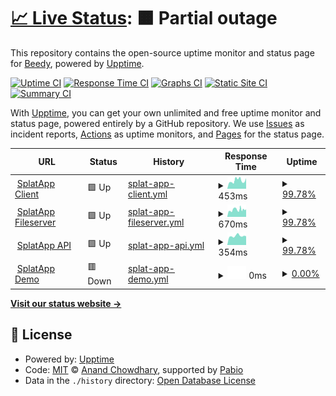 # [📈 Live Status](https://beedywool.github.io/SplatApp-Status): <!--live status--> **🟧 Partial outage**

This repository contains the open-source uptime monitor and status page for [Beedy](https://beedywool.github.io/SplatApp-Status), powered by [Upptime](https://github.com/upptime/upptime).

[![Uptime CI](https://github.com/beedywool/SplatApp-Status/workflows/Uptime%20CI/badge.svg)](https://github.com/beedywool/SplatApp-Status/actions?query=workflow%3A%22Uptime+CI%22)
[![Response Time CI](https://github.com/beedywool/SplatApp-Status/workflows/Response%20Time%20CI/badge.svg)](https://github.com/beedywool/SplatApp-Status/actions?query=workflow%3A%22Response+Time+CI%22)
[![Graphs CI](https://github.com/beedywool/SplatApp-Status/workflows/Graphs%20CI/badge.svg)](https://github.com/beedywool/SplatApp-Status/actions?query=workflow%3A%22Graphs+CI%22)
[![Static Site CI](https://github.com/beedywool/SplatApp-Status/workflows/Static%20Site%20CI/badge.svg)](https://github.com/beedywool/SplatApp-Status/actions?query=workflow%3A%22Static+Site+CI%22)
[![Summary CI](https://github.com/beedywool/SplatApp-Status/workflows/Summary%20CI/badge.svg)](https://github.com/beedywool/SplatApp-Status/actions?query=workflow%3A%22Summary+CI%22)

With [Upptime](https://upptime.js.org), you can get your own unlimited and free uptime monitor and status page, powered entirely by a GitHub repository. We use [Issues](https://github.com/beedywool/SplatApp-Status/issues) as incident reports, [Actions](https://github.com/beedywool/SplatApp-Status/actions) as uptime monitors, and [Pages](https://beedywool.github.io/SplatApp-Status) for the status page.

<!--start: status pages-->
<!-- This summary is generated by Upptime (https://github.com/upptime/upptime) -->
<!-- Do not edit this manually, your changes will be overwritten -->
<!-- prettier-ignore -->
| URL | Status | History | Response Time | Uptime |
| --- | ------ | ------- | ------------- | ------ |
| <img alt="" src="https://icons.duckduckgo.com/ip3/app.splatapp.ink.ico" height="13"> [SplatApp Client](https://app.splatapp.ink) | 🟩 Up | [splat-app-client.yml](https://github.com/beedywool/SplatApp-Status/commits/HEAD/history/splat-app-client.yml) | <details><summary><img alt="Response time graph" src="./graphs/splat-app-client/response-time-week.png" height="20"> 453ms</summary><br><a href="https://beedywool.github.io/SplatApp-Status/history/splat-app-client"><img alt="Response time 453" src="https://img.shields.io/endpoint?url=https%3A%2F%2Fraw.githubusercontent.com%2Fbeedywool%2FSplatApp-Status%2FHEAD%2Fapi%2Fsplat-app-client%2Fresponse-time.json"></a><br><a href="https://beedywool.github.io/SplatApp-Status/history/splat-app-client"><img alt="24-hour response time 579" src="https://img.shields.io/endpoint?url=https%3A%2F%2Fraw.githubusercontent.com%2Fbeedywool%2FSplatApp-Status%2FHEAD%2Fapi%2Fsplat-app-client%2Fresponse-time-day.json"></a><br><a href="https://beedywool.github.io/SplatApp-Status/history/splat-app-client"><img alt="7-day response time 453" src="https://img.shields.io/endpoint?url=https%3A%2F%2Fraw.githubusercontent.com%2Fbeedywool%2FSplatApp-Status%2FHEAD%2Fapi%2Fsplat-app-client%2Fresponse-time-week.json"></a><br><a href="https://beedywool.github.io/SplatApp-Status/history/splat-app-client"><img alt="30-day response time 453" src="https://img.shields.io/endpoint?url=https%3A%2F%2Fraw.githubusercontent.com%2Fbeedywool%2FSplatApp-Status%2FHEAD%2Fapi%2Fsplat-app-client%2Fresponse-time-month.json"></a><br><a href="https://beedywool.github.io/SplatApp-Status/history/splat-app-client"><img alt="1-year response time 453" src="https://img.shields.io/endpoint?url=https%3A%2F%2Fraw.githubusercontent.com%2Fbeedywool%2FSplatApp-Status%2FHEAD%2Fapi%2Fsplat-app-client%2Fresponse-time-year.json"></a></details> | <details><summary><a href="https://beedywool.github.io/SplatApp-Status/history/splat-app-client">99.78%</a></summary><a href="https://beedywool.github.io/SplatApp-Status/history/splat-app-client"><img alt="All-time uptime 99.78%" src="https://img.shields.io/endpoint?url=https%3A%2F%2Fraw.githubusercontent.com%2Fbeedywool%2FSplatApp-Status%2FHEAD%2Fapi%2Fsplat-app-client%2Fuptime.json"></a><br><a href="https://beedywool.github.io/SplatApp-Status/history/splat-app-client"><img alt="24-hour uptime 100.00%" src="https://img.shields.io/endpoint?url=https%3A%2F%2Fraw.githubusercontent.com%2Fbeedywool%2FSplatApp-Status%2FHEAD%2Fapi%2Fsplat-app-client%2Fuptime-day.json"></a><br><a href="https://beedywool.github.io/SplatApp-Status/history/splat-app-client"><img alt="7-day uptime 99.78%" src="https://img.shields.io/endpoint?url=https%3A%2F%2Fraw.githubusercontent.com%2Fbeedywool%2FSplatApp-Status%2FHEAD%2Fapi%2Fsplat-app-client%2Fuptime-week.json"></a><br><a href="https://beedywool.github.io/SplatApp-Status/history/splat-app-client"><img alt="30-day uptime 99.78%" src="https://img.shields.io/endpoint?url=https%3A%2F%2Fraw.githubusercontent.com%2Fbeedywool%2FSplatApp-Status%2FHEAD%2Fapi%2Fsplat-app-client%2Fuptime-month.json"></a><br><a href="https://beedywool.github.io/SplatApp-Status/history/splat-app-client"><img alt="1-year uptime 99.78%" src="https://img.shields.io/endpoint?url=https%3A%2F%2Fraw.githubusercontent.com%2Fbeedywool%2FSplatApp-Status%2FHEAD%2Fapi%2Fsplat-app-client%2Fuptime-year.json"></a></details>
| <img alt="" src="https://icons.duckduckgo.com/ip3/cdn.splatapp.ink.ico" height="13"> [SplatApp Fileserver](https://cdn.splatapp.ink/assets/img/appIcon.png) | 🟩 Up | [splat-app-fileserver.yml](https://github.com/beedywool/SplatApp-Status/commits/HEAD/history/splat-app-fileserver.yml) | <details><summary><img alt="Response time graph" src="./graphs/splat-app-fileserver/response-time-week.png" height="20"> 670ms</summary><br><a href="https://beedywool.github.io/SplatApp-Status/history/splat-app-fileserver"><img alt="Response time 670" src="https://img.shields.io/endpoint?url=https%3A%2F%2Fraw.githubusercontent.com%2Fbeedywool%2FSplatApp-Status%2FHEAD%2Fapi%2Fsplat-app-fileserver%2Fresponse-time.json"></a><br><a href="https://beedywool.github.io/SplatApp-Status/history/splat-app-fileserver"><img alt="24-hour response time 714" src="https://img.shields.io/endpoint?url=https%3A%2F%2Fraw.githubusercontent.com%2Fbeedywool%2FSplatApp-Status%2FHEAD%2Fapi%2Fsplat-app-fileserver%2Fresponse-time-day.json"></a><br><a href="https://beedywool.github.io/SplatApp-Status/history/splat-app-fileserver"><img alt="7-day response time 670" src="https://img.shields.io/endpoint?url=https%3A%2F%2Fraw.githubusercontent.com%2Fbeedywool%2FSplatApp-Status%2FHEAD%2Fapi%2Fsplat-app-fileserver%2Fresponse-time-week.json"></a><br><a href="https://beedywool.github.io/SplatApp-Status/history/splat-app-fileserver"><img alt="30-day response time 670" src="https://img.shields.io/endpoint?url=https%3A%2F%2Fraw.githubusercontent.com%2Fbeedywool%2FSplatApp-Status%2FHEAD%2Fapi%2Fsplat-app-fileserver%2Fresponse-time-month.json"></a><br><a href="https://beedywool.github.io/SplatApp-Status/history/splat-app-fileserver"><img alt="1-year response time 670" src="https://img.shields.io/endpoint?url=https%3A%2F%2Fraw.githubusercontent.com%2Fbeedywool%2FSplatApp-Status%2FHEAD%2Fapi%2Fsplat-app-fileserver%2Fresponse-time-year.json"></a></details> | <details><summary><a href="https://beedywool.github.io/SplatApp-Status/history/splat-app-fileserver">99.78%</a></summary><a href="https://beedywool.github.io/SplatApp-Status/history/splat-app-fileserver"><img alt="All-time uptime 99.78%" src="https://img.shields.io/endpoint?url=https%3A%2F%2Fraw.githubusercontent.com%2Fbeedywool%2FSplatApp-Status%2FHEAD%2Fapi%2Fsplat-app-fileserver%2Fuptime.json"></a><br><a href="https://beedywool.github.io/SplatApp-Status/history/splat-app-fileserver"><img alt="24-hour uptime 100.00%" src="https://img.shields.io/endpoint?url=https%3A%2F%2Fraw.githubusercontent.com%2Fbeedywool%2FSplatApp-Status%2FHEAD%2Fapi%2Fsplat-app-fileserver%2Fuptime-day.json"></a><br><a href="https://beedywool.github.io/SplatApp-Status/history/splat-app-fileserver"><img alt="7-day uptime 99.78%" src="https://img.shields.io/endpoint?url=https%3A%2F%2Fraw.githubusercontent.com%2Fbeedywool%2FSplatApp-Status%2FHEAD%2Fapi%2Fsplat-app-fileserver%2Fuptime-week.json"></a><br><a href="https://beedywool.github.io/SplatApp-Status/history/splat-app-fileserver"><img alt="30-day uptime 99.78%" src="https://img.shields.io/endpoint?url=https%3A%2F%2Fraw.githubusercontent.com%2Fbeedywool%2FSplatApp-Status%2FHEAD%2Fapi%2Fsplat-app-fileserver%2Fuptime-month.json"></a><br><a href="https://beedywool.github.io/SplatApp-Status/history/splat-app-fileserver"><img alt="1-year uptime 99.78%" src="https://img.shields.io/endpoint?url=https%3A%2F%2Fraw.githubusercontent.com%2Fbeedywool%2FSplatApp-Status%2FHEAD%2Fapi%2Fsplat-app-fileserver%2Fuptime-year.json"></a></details>
| <img alt="" src="https://icons.duckduckgo.com/ip3/api.splatapp.ink.ico" height="13"> [SplatApp API](https://api.splatapp.ink/health) | 🟩 Up | [splat-app-api.yml](https://github.com/beedywool/SplatApp-Status/commits/HEAD/history/splat-app-api.yml) | <details><summary><img alt="Response time graph" src="./graphs/splat-app-api/response-time-week.png" height="20"> 354ms</summary><br><a href="https://beedywool.github.io/SplatApp-Status/history/splat-app-api"><img alt="Response time 354" src="https://img.shields.io/endpoint?url=https%3A%2F%2Fraw.githubusercontent.com%2Fbeedywool%2FSplatApp-Status%2FHEAD%2Fapi%2Fsplat-app-api%2Fresponse-time.json"></a><br><a href="https://beedywool.github.io/SplatApp-Status/history/splat-app-api"><img alt="24-hour response time 345" src="https://img.shields.io/endpoint?url=https%3A%2F%2Fraw.githubusercontent.com%2Fbeedywool%2FSplatApp-Status%2FHEAD%2Fapi%2Fsplat-app-api%2Fresponse-time-day.json"></a><br><a href="https://beedywool.github.io/SplatApp-Status/history/splat-app-api"><img alt="7-day response time 354" src="https://img.shields.io/endpoint?url=https%3A%2F%2Fraw.githubusercontent.com%2Fbeedywool%2FSplatApp-Status%2FHEAD%2Fapi%2Fsplat-app-api%2Fresponse-time-week.json"></a><br><a href="https://beedywool.github.io/SplatApp-Status/history/splat-app-api"><img alt="30-day response time 354" src="https://img.shields.io/endpoint?url=https%3A%2F%2Fraw.githubusercontent.com%2Fbeedywool%2FSplatApp-Status%2FHEAD%2Fapi%2Fsplat-app-api%2Fresponse-time-month.json"></a><br><a href="https://beedywool.github.io/SplatApp-Status/history/splat-app-api"><img alt="1-year response time 354" src="https://img.shields.io/endpoint?url=https%3A%2F%2Fraw.githubusercontent.com%2Fbeedywool%2FSplatApp-Status%2FHEAD%2Fapi%2Fsplat-app-api%2Fresponse-time-year.json"></a></details> | <details><summary><a href="https://beedywool.github.io/SplatApp-Status/history/splat-app-api">99.78%</a></summary><a href="https://beedywool.github.io/SplatApp-Status/history/splat-app-api"><img alt="All-time uptime 99.78%" src="https://img.shields.io/endpoint?url=https%3A%2F%2Fraw.githubusercontent.com%2Fbeedywool%2FSplatApp-Status%2FHEAD%2Fapi%2Fsplat-app-api%2Fuptime.json"></a><br><a href="https://beedywool.github.io/SplatApp-Status/history/splat-app-api"><img alt="24-hour uptime 100.00%" src="https://img.shields.io/endpoint?url=https%3A%2F%2Fraw.githubusercontent.com%2Fbeedywool%2FSplatApp-Status%2FHEAD%2Fapi%2Fsplat-app-api%2Fuptime-day.json"></a><br><a href="https://beedywool.github.io/SplatApp-Status/history/splat-app-api"><img alt="7-day uptime 99.78%" src="https://img.shields.io/endpoint?url=https%3A%2F%2Fraw.githubusercontent.com%2Fbeedywool%2FSplatApp-Status%2FHEAD%2Fapi%2Fsplat-app-api%2Fuptime-week.json"></a><br><a href="https://beedywool.github.io/SplatApp-Status/history/splat-app-api"><img alt="30-day uptime 99.78%" src="https://img.shields.io/endpoint?url=https%3A%2F%2Fraw.githubusercontent.com%2Fbeedywool%2FSplatApp-Status%2FHEAD%2Fapi%2Fsplat-app-api%2Fuptime-month.json"></a><br><a href="https://beedywool.github.io/SplatApp-Status/history/splat-app-api"><img alt="1-year uptime 99.78%" src="https://img.shields.io/endpoint?url=https%3A%2F%2Fraw.githubusercontent.com%2Fbeedywool%2FSplatApp-Status%2FHEAD%2Fapi%2Fsplat-app-api%2Fuptime-year.json"></a></details>
| <img alt="" src="https://icons.duckduckgo.com/ip3/demo.splatapp.ink.ico" height="13"> [SplatApp Demo](https://demo.splatapp.ink) | 🟥 Down | [splat-app-demo.yml](https://github.com/beedywool/SplatApp-Status/commits/HEAD/history/splat-app-demo.yml) | <details><summary><img alt="Response time graph" src="./graphs/splat-app-demo/response-time-week.png" height="20"> 0ms</summary><br><a href="https://beedywool.github.io/SplatApp-Status/history/splat-app-demo"><img alt="Response time 0" src="https://img.shields.io/endpoint?url=https%3A%2F%2Fraw.githubusercontent.com%2Fbeedywool%2FSplatApp-Status%2FHEAD%2Fapi%2Fsplat-app-demo%2Fresponse-time.json"></a><br><a href="https://beedywool.github.io/SplatApp-Status/history/splat-app-demo"><img alt="24-hour response time 0" src="https://img.shields.io/endpoint?url=https%3A%2F%2Fraw.githubusercontent.com%2Fbeedywool%2FSplatApp-Status%2FHEAD%2Fapi%2Fsplat-app-demo%2Fresponse-time-day.json"></a><br><a href="https://beedywool.github.io/SplatApp-Status/history/splat-app-demo"><img alt="7-day response time 0" src="https://img.shields.io/endpoint?url=https%3A%2F%2Fraw.githubusercontent.com%2Fbeedywool%2FSplatApp-Status%2FHEAD%2Fapi%2Fsplat-app-demo%2Fresponse-time-week.json"></a><br><a href="https://beedywool.github.io/SplatApp-Status/history/splat-app-demo"><img alt="30-day response time 0" src="https://img.shields.io/endpoint?url=https%3A%2F%2Fraw.githubusercontent.com%2Fbeedywool%2FSplatApp-Status%2FHEAD%2Fapi%2Fsplat-app-demo%2Fresponse-time-month.json"></a><br><a href="https://beedywool.github.io/SplatApp-Status/history/splat-app-demo"><img alt="1-year response time 0" src="https://img.shields.io/endpoint?url=https%3A%2F%2Fraw.githubusercontent.com%2Fbeedywool%2FSplatApp-Status%2FHEAD%2Fapi%2Fsplat-app-demo%2Fresponse-time-year.json"></a></details> | <details><summary><a href="https://beedywool.github.io/SplatApp-Status/history/splat-app-demo">0.00%</a></summary><a href="https://beedywool.github.io/SplatApp-Status/history/splat-app-demo"><img alt="All-time uptime 0.00%" src="https://img.shields.io/endpoint?url=https%3A%2F%2Fraw.githubusercontent.com%2Fbeedywool%2FSplatApp-Status%2FHEAD%2Fapi%2Fsplat-app-demo%2Fuptime.json"></a><br><a href="https://beedywool.github.io/SplatApp-Status/history/splat-app-demo"><img alt="24-hour uptime 0.00%" src="https://img.shields.io/endpoint?url=https%3A%2F%2Fraw.githubusercontent.com%2Fbeedywool%2FSplatApp-Status%2FHEAD%2Fapi%2Fsplat-app-demo%2Fuptime-day.json"></a><br><a href="https://beedywool.github.io/SplatApp-Status/history/splat-app-demo"><img alt="7-day uptime 0.00%" src="https://img.shields.io/endpoint?url=https%3A%2F%2Fraw.githubusercontent.com%2Fbeedywool%2FSplatApp-Status%2FHEAD%2Fapi%2Fsplat-app-demo%2Fuptime-week.json"></a><br><a href="https://beedywool.github.io/SplatApp-Status/history/splat-app-demo"><img alt="30-day uptime 0.00%" src="https://img.shields.io/endpoint?url=https%3A%2F%2Fraw.githubusercontent.com%2Fbeedywool%2FSplatApp-Status%2FHEAD%2Fapi%2Fsplat-app-demo%2Fuptime-month.json"></a><br><a href="https://beedywool.github.io/SplatApp-Status/history/splat-app-demo"><img alt="1-year uptime 0.00%" src="https://img.shields.io/endpoint?url=https%3A%2F%2Fraw.githubusercontent.com%2Fbeedywool%2FSplatApp-Status%2FHEAD%2Fapi%2Fsplat-app-demo%2Fuptime-year.json"></a></details>

<!--end: status pages-->

[**Visit our status website →**](https://beedywool.github.io/SplatApp-Status)

## 📄 License

- Powered by: [Upptime](https://github.com/upptime/upptime)
- Code: [MIT](./LICENSE) © [Anand Chowdhary](https://anandchowdhary.com), supported by [Pabio](https://pabio.com)
- Data in the `./history` directory: [Open Database License](https://opendatacommons.org/licenses/odbl/1-0/)
